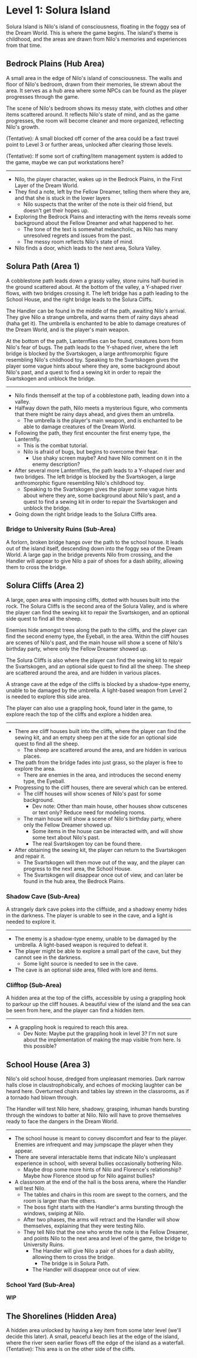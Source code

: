 # Level 1: Solura Island

Solura Island is Nilo's island of consciousness, floating in the foggy sea of the Dream World. This is where the game begins. The island's theme is childhood, and the areas are drawn from Nilo's memories and experiences from that time.

## Bedrock Plains (Hub Area)

A small area in the edge of Nilo's island of consciousness. The walls and floor of Nilo's bedroom, drawn from their memories, lie strewn about the area. It serves as a hub area where some NPCs can be found as the player progresses through the game.

The scene of Nilo's bedroom shows its messy state, with clothes and other items scattered around. It reflects Nilo's state of mind, and as the game progresses, the room will become cleaner and more organized, reflecting Nilo's growth.

(Tentative): A small blocked off corner of the area could be a fast travel point to Level 3 or further areas, unlocked after clearing those levels.

(Tentative): If some sort of crafting/item management system is added to the game, maybe we can put workstations here?

---

- Nilo, the player character, wakes up in the Bedrock Plains, in the First Layer of the Dream World.
- They find a note, left by the Fellow Dreamer, telling them where they are, and that she is stuck in the lower layers
  - Nilo suspects that the writer of the note is their old friend, but doesn't get their hopes up.
- Exploring the Bedrock Plains and interacting with the items reveals some background about the Fellow Dreamer and what happened to her.
  - The tone of the text is somewhat melancholic, as Nilo has many unresolved regrets and issues from the past.
  - The messy room reflects Nilo's state of mind.
- Nilo finds a door, which leads to the next area, Solura Valley.

## Solura Path (Area 1)

A cobblestone path leads down a grassy valley, stone ruins half-buried in the ground scattered about. At the bottom of the valley, a Y-shaped river flows, with two bridges crossing it. The left bridge has a path leading to the School House, and the right bridge leads to the Solura Cliffs.

The Handler can be found in the middle of the path, awaiting Nilo's arrival. They give Nilo a strange umbrella, and warns them of rainy days ahead (haha get it). The umbrella is enchanted to be able to damage creatures of the Dream World, and is the player's main weapon.

At the bottom of the path, Lanternflies can be found, creatures born from Nilo's fear of bugs. The path leads to the Y-shaped river, where the left bridge is blocked by the Svartskogen, a large anthromorphic figure resembling Nilo's childhood toy. Speaking to the Svartskogen gives the player some vague hints about where they are, some background about Nilo's past, and a quest to find a sewing kit in order to repair the Svartskogen and unblock the bridge.

---

- Nilo finds themself at the top of a cobblestone path, leading down into a valley.
- Halfway down the path, Nilo meets a mysterious figure, who comments that there might be rainy days ahead, and gives them an umbrella.
  - The umbrella is the player's main weapon, and is enchanted to be able to damage creatures of the Dream World.
- Following the path, they first encounter the first enemy type, the Lanternfly.
  - This is the combat tutorial.
  - Nilo is afraid of bugs, but begins to overcome their fear.
    - Use shaky screen maybe? And have Nilo comment on it in the enemy description?
- After several more Lanternflies, the path leads to a Y-shaped river and two bridges. The left bridge is blocked by the Svartskogen, a large anthromorphic figure resembling Nilo's childhood toy.
  - Speaking to the Svartskogen gives the player some vague hints about where they are, some background about Nilo's past, and a quest to find a sewing kit in order to repair the Svartskogen and unblock the bridge.
- Going down the right bridge leads to the Solura Cliffs area.

### Bridge to University Ruins (Sub-Area)

A forlorn, broken bridge hangs over the path to the school house. It leads out of the island itself, descending down into the foggy sea of the Dream World. A large gap in the bridge prevents Nilo from crossing, and the Handler will appear to give Nilo a pair of shoes for a dash ability, allowing them to cross the bridge.

## Solura Cliffs (Area 2)

A large, open area with imposing cliffs, dotted with houses built into the rock. The Solura Cliffs is the second area of the Solura Valley, and is where the player can find the sewing kit to repair the Svartskogen, and an optional side quest to find all the sheep.

Enemies hide amongst trees along the path to the cliffs, and the player can find the second enemy type, the Eyeball, in the area. Within the cliff houses are scenes of Nilo's past, and the main house will show a scene of Nilo's birthday party, where only the Fellow Dreamer showed up.

The Solura Cliffs is also where the player can find the sewing kit to repair the Svartskogen, and an optional side quest to find all the sheep. The sheep are scattered around the area, and are hidden in various places.

A strange cave at the edge of the cliffs is blocked by a shadow-type enemy, unable to be damaged by the umbrella. A light-based weapon from Level 2 is needed to explore this side area.

The player can also use a grappling hook, found later in the game, to explore reach the top of the cliffs and explore a hidden area.

---

- There are cliff houses built into the cliffs, where the player can find the sewing kit, and an empty sheep pen at the side for an optional side quest to find all the sheep.
  - The sheep are scattered around the area, and are hidden in various places.
- The path from the bridge fades into just grass, so the player is free to explore the area.
  - There are enemies in the area, and introduces the second enemy type, the Eyeball.
- Progressing to the cliff houses, there are several which can be entered.
  - The cliff houses will show scenes of Nilo's past for some background.
    - Dev note: Other than main house, other houses show cutscenes or text only? Reduce need for modeling rooms.
  - The main house will show a scene of Nilo's birthday party, where only the Fellow Dreamer showed up.
    - Some items in the house can be interacted with, and will show some text about Nilo's past.
    - The real Svartskogen toy can be found there.
- After obtaining the sewing kit, the player can return to the Svartskogen and repair it.
  - The Svartskogen will then move out of the way, and the player can progress to the next area, the School House.
  - The Svartskogen will disappear once out of view, and can later be found in the hub area, the Bedrock Plains.

### Shadow Cave (Sub-Area)

A strangely dark cave pokes into the cliffside, and a shadowy enemy hides in the darkness. The player is unable to see in the cave, and a light is needed to explore it.

---

- The enemy is a shadow-type enemy, unable to be damaged by the umbrella. A light-based weapon is required to defeat it.
- The player might be able to explore a small part of the cave, but they cannot see in the darkness.
  - Some light source is needed to see in the cave.
- The cave is an optional side area, filled with lore and items.

### Clifftop (Sub-Area)

A hidden area at the top of the cliffs, accessible by using a grappling hook to parkour up the cliff houses. A beautiful view of the island and the sea can be seen from here, and the player can find a hidden item.

---

- A grappling hook is required to reach this area.
  - Dev Note: Maybe put the grappling hook in level 3? I'm not sure about the implementation of making the map visible from here. Is this possible?

## School House (Area 3)

Nilo's old school house, dredged from unpleasant memories. Dark narrow halls close in claustrophobically, and echoes of mocking laughter can be heard here. Overturned chairs and tables lay strewn in the classrooms, as if a tornado had blown through.

The Handler will test Nilo here, shadowy, grasping, inhuman hands bursting through the windows to batter at Nilo. Nilo will have to prove themselves ready to face the dangers in the Dream World.

---

- The school house is meant to convey discomfort and fear to the player. Enemies are infrequent and may jumpscape the player when they appear.
- There are several interactable items that indicate Nilo's unpleasant experience in school, with several bullies occasionally bothering Nilo.
  - Maybe drop some more hints of Nilo and Florence's relationship? Maybe how Florence stood up for Nilo against bullies?
- A classroom at the end of the hall is the boss arena, where the Handler will test Nilo.
  - The tables and chairs in this room are swept to the corners, and the room is larger than the others.
  - The boss fight starts with the Handler's arms bursting through the windows, swiping at Nilo.
  - After two phases, the arms will retract and the Handler will show themselves, explaining that they were testing Nilo.
  - They tell Nilo that the one who wrote the note is the Fellow Dreamer, and points Nilo to the next area and level of the game, the bridge to University Ruins.
    - The Handler will give Nilo a pair of shoes for a dash ability, allowing them to cross the bridge.
      - The bridge is in Solura Path.
    - The Handler will disappear once out of view.

### School Yard (Sub-Area)

**WIP**

## The Shorelines (Hidden Area)

A hidden area unlocked by having a key item from some later level (we'll decide this later). A small, peaceful beach lies at the edge of the island, where the river seen earlier flows off the edge of the island as a waterfall. (Tentative): This area is on the other side of the cliffs.
